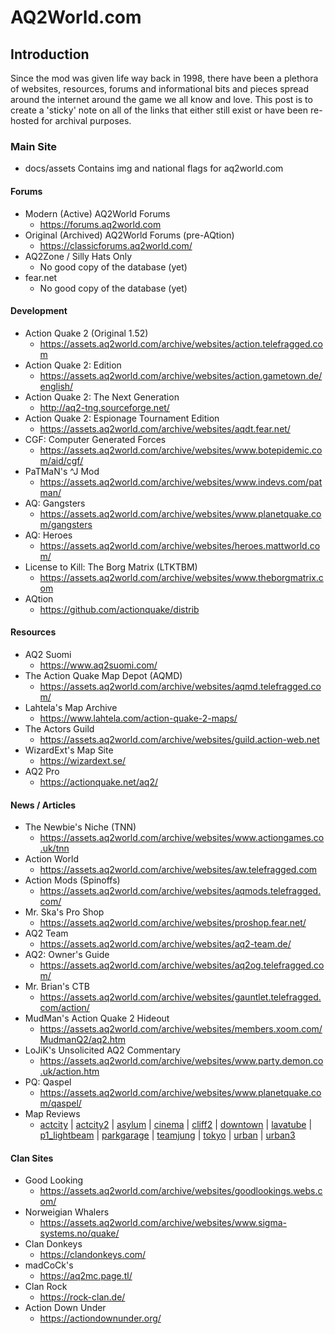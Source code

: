 # AQ2World.com

## Introduction
Since the mod was given life way back in 1998, there have been a plethora of websites, resources, forums and informational bits and pieces spread around the internet around the game we all know and love.  This post is to create a 'sticky' note on all of the links that either still exist or have been re-hosted for archival purposes.

### Main Site

- docs/assets
Contains img and national flags for aq2world.com

#### Forums

* Modern (Active) AQ2World Forums
  * https://forums.aq2world.com
* Original (Archived) AQ2World Forums (pre-AQtion)
  * https://classicforums.aq2world.com/
* AQ2Zone / Silly Hats Only
  * No good copy of the database (yet)
* fear.net
  * No good copy of the database (yet)

#### Development
* Action Quake 2 (Original 1.52)
  * https://assets.aq2world.com/archive/websites/action.telefragged.com
* Action Quake 2: Edition
  * https://assets.aq2world.com/archive/websites/action.gametown.de/english/
* Action Quake 2: The Next Generation
  * http://aq2-tng.sourceforge.net/
* Action Quake 2: Espionage Tournament Edition
  * https://assets.aq2world.com/archive/websites/aqdt.fear.net/
* CGF: Computer Generated Forces
  * https://assets.aq2world.com/archive/websites/www.botepidemic.com/aid/cgf/
* PaTMaN's ^J Mod
  * https://assets.aq2world.com/archive/websites/www.indevs.com/patman/
* AQ: Gangsters
  * https://assets.aq2world.com/archive/websites/www.planetquake.com/gangsters
* AQ: Heroes
  * https://assets.aq2world.com/archive/websites/heroes.mattworld.com/
* License to Kill: The Borg Matrix (LTKTBM)
  * https://assets.aq2world.com/archive/websites/www.theborgmatrix.com
* AQtion
  * https://github.com/actionquake/distrib


#### Resources
* AQ2 Suomi
  * https://www.aq2suomi.com/
* The Action Quake Map Depot (AQMD)
  * https://assets.aq2world.com/archive/websites/aqmd.telefragged.com/
* Lahtela's Map Archive
  * https://www.lahtela.com/action-quake-2-maps/
* The Actors Guild
  * https://assets.aq2world.com/archive/websites/guild.action-web.net 
* WizardExt's Map Site
  * https://wizardext.se/
* AQ2 Pro
  * https://actionquake.net/aq2/

#### News / Articles
* The Newbie's Niche (TNN)
  * https://assets.aq2world.com/archive/websites/www.actiongames.co.uk/tnn
* Action World
  * https://assets.aq2world.com/archive/websites/aw.telefragged.com
* Action Mods (Spinoffs)
  * https://assets.aq2world.com/archive/websites/aqmods.telefragged.com/
* Mr. Ska's Pro Shop
  * https://assets.aq2world.com/archive/websites/proshop.fear.net/
* AQ2 Team
  * https://assets.aq2world.com/archive/websites/aq2-team.de/ 
* AQ2: Owner's Guide
  * https://assets.aq2world.com/archive/websites/aq2og.telefragged.com/
* Mr. Brian's CTB
  * https://assets.aq2world.com/archive/websites/gauntlet.telefragged.com/action/
* MudMan's Action Quake 2 Hideout
  * https://assets.aq2world.com/archive/websites/members.xoom.com/MudmanQ2/aq2.htm
* LoJiK's Unsolicited AQ2 Commentary
  * https://assets.aq2world.com/archive/websites/www.party.demon.co.uk/action.htm
* PQ: Qaspel
  * https://assets.aq2world.com/archive/websites/www.planetquake.com/qaspel/ 
* Map Reviews
  * [actcity](https://assets.aq2world.com/archive/websites/www.loop.com/sockit/mapreviews/actcity.html) | [actcity2](https://assets.aq2world.com/archive/websites/www.loop.com/sockit/mapreviews/actcity2.html) | [asylum](https://assets.aq2world.com/archive/websites/www.loop.com/sockit/mapreviews/asylum.html) | [cinema](https://assets.aq2world.com/archive/websites/www.loop.com/sockit/mapreviews/cinema.html) | [cliff2](https://assets.aq2world.com/archive/websites/www.loop.com/sockit/mapreviews/cliff2.html) | [downtown](https://assets.aq2world.com/archive/websites/www.loop.com/sockit/mapreviews/downtown.html) | [lavatube](https://assets.aq2world.com/archive/websites/www.loop.com/sockit/mapreviews/lavatube.html) | [p1_lightbeam](https://assets.aq2world.com/archive/websites/www.loop.com/sockit/mapreviews/p1_lightbeam.html) | [parkgarage](https://assets.aq2world.com/archive/websites/www.loop.com/sockit/mapreviews/parkgarage.html) | [teamjung](https://assets.aq2world.com/archive/websites/www.loop.com/sockit/mapreviews/teamjung.html) | [tokyo](https://assets.aq2world.com/archive/websites/www.loop.com/sockit/mapreviews/tokyo.html) | [urban](https://assets.aq2world.com/archive/websites/www.loop.com/sockit/mapreviews/urban.html) | [urban3](https://assets.aq2world.com/archive/websites/www.loop.com/sockit/mapreviews/urban3.html) 


#### Clan Sites
* Good Looking
  * https://assets.aq2world.com/archive/websites/goodlookings.webs.com/
* Norweigian Whalers
  * https://assets.aq2world.com/archive/websites/www.sigma-systems.no/quake/
* Clan Donkeys
  * https://clandonkeys.com/
* madCoCk's
  * https://aq2mc.page.tl/
* Clan Rock
  * https://rock-clan.de/
* Action Down Under
  * https://actiondownunder.org/
